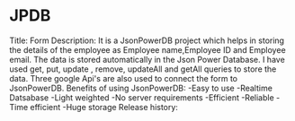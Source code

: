 # JPDB
Title: Form
Description: It is a JsonPowerDB project which helps in storing the details of the employee as Employee name,Employee ID and Employee email. 
             The data is stored automatically in the Json Power Database. I have used get, put, update , remove, updateAll and getAll queries to store the data.
             Three google Api's are also used to connect the form to JsonPowerDB.
Benefits of using JsonPowerDB:
            -Easy to use
            -Realtime Datsabase
            -Light weighted
            -No server requirements
            -Efficient
            -Reliable
            -Time efficient
            -Huge storage
Release history:
